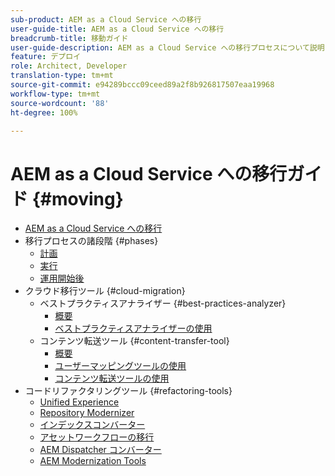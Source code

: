 ```yaml
---
sub-product: AEM as a Cloud Service への移行
user-guide-title: AEM as a Cloud Service への移行
breadcrumb-title: 移動ガイド
user-guide-description: AEM as a Cloud Service への移行プロセスについて説明します。
feature: デプロイ
role: Architect, Developer
translation-type: tm+mt
source-git-commit: e94289bccc09ceed89a2f8b926817507eaa19968
workflow-type: tm+mt
source-wordcount: '88'
ht-degree: 100%

---
```



# AEM as a Cloud Service への移行ガイド {#moving}

+ [AEM as a Cloud Service への移行](/help/move-to-cloud-service/home.md)
+ 移行プロセスの諸段階 {#phases}
   + [計画](/help/move-to-cloud-service/planning.md)
   + [実行](/help/move-to-cloud-service/execution.md)
   + [運用開始後](/help/move-to-cloud-service/post-go-live.md)
+ クラウド移行ツール {#cloud-migration}
   + ベストプラクティスアナライザー {#best-practices-analyzer}
      + [概要](/help/move-to-cloud-service/best-practices-analyzer/overview-best-practices-analyzer.md)
      + [ベストプラクティスアナライザーの使用](/help/move-to-cloud-service/best-practices-analyzer/using-best-practices-analyzer.md)
   + コンテンツ転送ツール {#content-transfer-tool}
      + [概要](/help/move-to-cloud-service/content-transfer-tool/overview-content-transfer-tool.md)
      + [ユーザーマッピングツールの使用](/help/move-to-cloud-service/content-transfer-tool/using-user-mapping-tool.md)
      + [コンテンツ転送ツールの使用](/help/move-to-cloud-service/content-transfer-tool/using-content-transfer-tool.md)
+ コードリファクタリングツール {#refactoring-tools}
   + [Unified Experience](/help/move-to-cloud-service/unified-experience.md)
   + [Repository Modernizer](/help/move-to-cloud-service/refactoring-tools/repo-modernizer.md)
   + [インデックスコンバーター](/help/move-to-cloud-service/refactoring-tools/index-converter.md)
   + [アセットワークフローの移行](/help/move-to-cloud-service/moving-to-aem-assets/asset-workflow-migration-tool.md)
   + [AEM Dispatcher コンバーター](/help/move-to-cloud-service/refactoring-tools/dispatcher-transformation-utility-tools.md)
   + [AEM Modernization Tools](/help/move-to-cloud-service/refactoring-tools/aem-modernization-tools.md)
